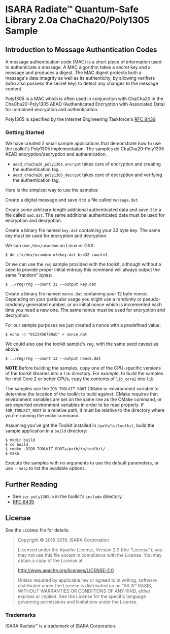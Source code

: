 # ISARA Radiate™ Quantum-Safe Library 2.0a ChaCha20/Poly1305 Sample

## Introduction to Message Authentication Codes

A message authentication code (MAC) is a short piece of information used to
authenticate a message. A MAC algorithm takes a secret key and a message and
produces a digest. The MAC digest protects both a message's data integrity as
well as its authenticity, by allowing verifiers (who also possess the secret
key) to detect any changes to the message content.

Poly1305 is a MAC which is often used in conjunction with ChaCha20 in the
ChaCha20-Poly1305 AEAD (Authenticated Encryption with Associated Data) for
combined encryption and authentication.

Poly1305 is specified by the Internet Engineering Taskforce's
[RFC 8439](https://tools.ietf.org/html/rfc8439).

### Getting Started

We have created 2 small sample applications that demonstrate how to use the
toolkit's Poly1305 implementation. The samples do ChaCha20-Poly1305 AEAD
encryption/decryption and authentication.

* `aead_chacha20_poly1305_encrypt` takes care of encryption and creating the
authentication tag.
* `aead_chacha20_poly1305_decrypt` takes care of decryption and verifying the
authentication tag.

Here is the simplest way to use the samples:

Create a digital message and save it to a file called `message.dat`.

Create some arbitrary-length additional authenticated data and save it to a
file called `aad.dat`. The same additional authenticated data must be used for
encryption and decryption.

Create a binary file named `key.dat` containing your 32 byte key. The same key
must be used for encryption and decryption.

We can use `/dev/urandom` on Linux or OSX:

```
$ dd if=/dev/urandom of=key.dat bs=32 count=1
```

Or we can use the `rng` sample provided with the toolkit, although without
a seed to provide proper initial entropy this command will always output the
same "random" bytes:

```
$ ../rng/rng --count 32 --output key.dat
```

Create a binary file named `nonce.dat` containing your 12 byte nonce. Depending
on your particular usage you might use a randomly or pseudo-randomly generated
number, or an initial nonce which is incremented each time you need a new one.
The same nonce must be used for encryption and decryption.

For our sample purposes we just created a nonce with a predefined value:

```
$ echo -n "0123456789ab" > nonce.dat
```

We could also use the toolkit sample's `rng`, with the same seed caveat as
above:

```
$ ../rng/rng --count 12 --output nonce.dat
```

**NOTE**
Before building the samples, copy one of the CPU-specific versions of the
toolkit libraries into a `lib` directory. For example, to build the samples
for Intel Core 2 or better CPUs, copy the contents of `lib_core2` into `lib`.

The samples use the `IQR_TOOLKIT_ROOT` CMake or environment variable to
determine the location of the toolkit to build against. CMake requires that
environment variables are set on the same line as the CMake command, or are
exported environment variables in order to be read properly. If
`IQR_TOOLKIT_ROOT` is a relative path, it must be relative to the directory
where you're running the `cmake` command.

Assuming you've got the Toolkit installed in `/path/to/toolkit`, build the
sample application in a `build` directory:

```
$ mkdir build
$ cd build
$ cmake -DIQR_TOOLKIT_ROOT=/path/to/toolkit/ ..
$ make
```

Execute the samples with no arguments to use the default parameters, or use
`--help` to list the available options.

## Further Reading

* See `iqr_poly1305.h` in the toolkit's `include` directory.
* [RFC 8439](https://tools.ietf.org/html/rfc8439)

## License

See the `LICENSE` file for details:

> Copyright © 2016-2019, ISARA Corporation
> 
> Licensed under the Apache License, Version 2.0 (the "License");
> you may not use this file except in compliance with the License.
> You may obtain a copy of the License at
> 
> http://www.apache.org/licenses/LICENSE-2.0
> 
> Unless required by applicable law or agreed to in writing, software
> distributed under the License is distributed on an "AS IS" BASIS,
> WITHOUT WARRANTIES OR CONDITIONS OF ANY KIND, either express or implied.
> See the License for the specific language governing permissions and
> limitations under the License.

### Trademarks

ISARA Radiate™ is a trademark of ISARA Corporation.
